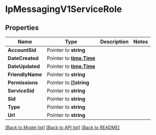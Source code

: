 # IpMessagingV1ServiceRole

## Properties

Name | Type | Description | Notes
------------ | ------------- | ------------- | -------------
**AccountSid** | Pointer to **string** |  |
**DateCreated** | Pointer to [**time.Time**](time.Time.md) |  |
**DateUpdated** | Pointer to [**time.Time**](time.Time.md) |  |
**FriendlyName** | Pointer to **string** |  |
**Permissions** | Pointer to **[]string** |  |
**ServiceSid** | Pointer to **string** |  |
**Sid** | Pointer to **string** |  |
**Type** | Pointer to **string** |  |
**Url** | Pointer to **string** |  |

[[Back to Model list]](../README.md#documentation-for-models) [[Back to API list]](../README.md#documentation-for-api-endpoints) [[Back to README]](../README.md)


